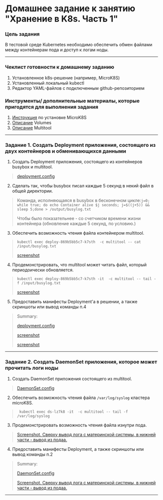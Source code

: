 # Домашнее задание к занятию "Хранение в K8s. Часть 1"

### Цель задания

В тестовой среде Kubernetes необходимо обеспечить обмен файлами между контейнерам пода и доступ к логам ноды.

------

### Чеклист готовности к домашнему заданию

1. Установленное k8s-решение (например, MicroK8S)
2. Установленный локальный kubectl
3. Редактор YAML-файлов с подключенным github-репозиторием



### Инструменты/ дополнительные материалы, которые пригодятся для выполнения задания

1. [Инструкция](https://microk8s.io/docs/getting-started) по установке MicroK8S
2. [Описание](https://kubernetes.io/docs/concepts/storage/volumes/) Volumes
3. [Описание](https://github.com/wbitt/Network-MultiTool) Multitool

------

### Задание 1. Создать Deployment приложения, состоящего из двух контейнеров и обменивающихся данными

1. Создать Deployment приложения, состоящего из контейнеров busybox и multitool.
> [deployment.config](config/2-1-1-deploy.yaml)
>
2. Сделать так, чтобы busybox писал каждые 5 секунд в некий файл в общей директории.
> Команда, исполняющаяся в busybox в бесконечном цикле:`j=0; while true; do echo Container alive $j seconds; j=$((j+5)) && sleep 5;done > /output/busylog.txt`
>
> Чтобы было показательнее - со счетчиком времени жизни контейнера (обновление каждые 5 секунд, по условию.)
3. Обеспечить возможность чтения файла контейнером multitool.
> `kubectl exec deploy-869b5bb5c7-k7sth  -c multitool -- cat /input/busylog.txt`
>
> [screenshot](src/2-1-1-3.png)
4. Продемонстрировать, что multitool может читать файл, который периодоически обновляется.
> `kubectl exec deploy-869b5bb5c7-k7sth -it  -c multitool -- tail -f /input/busylog.txt`
>
> [screenshot](src/2-1-1-4.png)
5. Предоставить манифесты Deployment'а в решении, а также скриншоты или вывод команды п.4
> Summary:
> 
>[deployment.config](config/2-1-1-deploy.yaml)
> 
> [screenshot](src/2-1-1-3.png)
> 
> [screenshot](src/2-1-1-4.png)
------

### Задание 2. Создать DaemonSet приложения, которое может прочитать логи ноды

1. Создать DaemonSet приложения состоящего из multitool.
> [DaemonSet.config](config/2-1-2-ds.yaml)

2. Обеспечить возможность чтения файла `/var/log/syslog` кластера microK8S.
> ` kubectl exec ds-lz7k8 -it  -c multitool -- tail -f /var/log/syslog`
3. Продемонстрировать возможность чтения файла изнутри пода.
> [Screenshot. Сверху вывод лога с материнской системы, в нижней части - вывод из подаа.](src/2-1-2-2.png)
4. Предоставить манифесты Deployment, а также скриншоты или вывод команды п.2
> Summary:
> 
> [DaemonSet.config](config/2-1-2-ds.yaml)
> 
> [Screenshot. Сверху вывод лога с материнской системы, в нижней части - вывод из подаа.](src/2-1-2-2.png)

------
